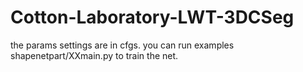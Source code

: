 # Cotton-Laboratory-LWT-3DCSeg
the params settings are in cfgs.
you can run examples shapenetpart/XXmain.py to train the net.
